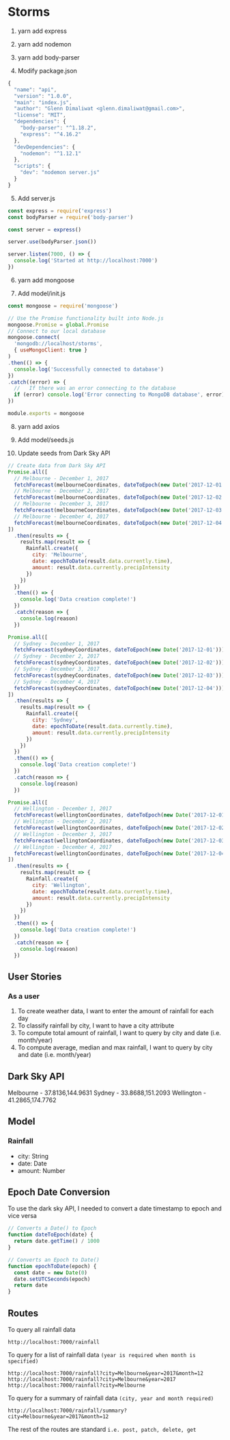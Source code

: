 # Storms

1. yarn add express
2. yarn add nodemon
3. yarn add body-parser

4. Modify package.json
```javascript
{
  "name": "api",
  "version": "1.0.0",
  "main": "index.js",
  "author": "Glenn Dimaliwat <glenn.dimaliwat@gmail.com>",
  "license": "MIT",
  "dependencies": {
    "body-parser": "^1.18.2",
    "express": "^4.16.2"
  },
  "devDependencies": {
    "nodemon": "^1.12.1"
  },
  "scripts": {
    "dev": "nodemon server.js"
  }
}
```

5. Add server.js
```javascript
const express = require('express')
const bodyParser = require('body-parser')

const server = express()

server.use(bodyParser.json())

server.listen(7000, () => {
  console.log('Started at http://localhost:7000')
})
```

6. yarn add mongoose

7. Add model/init.js
```javascript
const mongoose = require('mongoose')

// Use the Promise functionality built into Node.js
mongoose.Promise = global.Promise
// Connect to our local database
mongoose.connect(
  'mongodb://localhost/storms',
  { useMongoClient: true }
)
.then(() => {
  console.log('Successfully connected to database')
})
.catch((error) => {
  //   If there was an error connecting to the database
  if (error) console.log('Error connecting to MongoDB database', error)
})

module.exports = mongoose
```

8. yarn add axios

9. Add model/seeds.js

10. Update seeds from Dark Sky API
```javascript
// Create data from Dark Sky API
Promise.all([
  // Melbourne - December 1, 2017
  fetchForecast(melbourneCoordinates, dateToEpoch(new Date('2017-12-01'))),
  // Melbourne - December 2, 2017
  fetchForecast(melbourneCoordinates, dateToEpoch(new Date('2017-12-02'))),
  // Melbourne - December 3, 2017
  fetchForecast(melbourneCoordinates, dateToEpoch(new Date('2017-12-03'))),
  // Melbourne - December 4, 2017
  fetchForecast(melbourneCoordinates, dateToEpoch(new Date('2017-12-04')))
])
  .then(results => {
    results.map(result => {
      Rainfall.create({
        city: 'Melbourne',
        date: epochToDate(result.data.currently.time),
        amount: result.data.currently.precipIntensity
      })
    })
  })
  .then(() => {
    console.log('Data creation complete!')
  })
  .catch(reason => {
    console.log(reason)
  })

Promise.all([
  // Sydney - December 1, 2017
  fetchForecast(sydneyCoordinates, dateToEpoch(new Date('2017-12-01'))),
  // Sydney - December 2, 2017
  fetchForecast(sydneyCoordinates, dateToEpoch(new Date('2017-12-02'))),
  // Sydney - December 3, 2017
  fetchForecast(sydneyCoordinates, dateToEpoch(new Date('2017-12-03'))),
  // Sydney - December 4, 2017
  fetchForecast(sydneyCoordinates, dateToEpoch(new Date('2017-12-04')))
])
  .then(results => {
    results.map(result => {
      Rainfall.create({
        city: 'Sydney',
        date: epochToDate(result.data.currently.time),
        amount: result.data.currently.precipIntensity
      })
    })
  })
  .then(() => {
    console.log('Data creation complete!')
  })
  .catch(reason => {
    console.log(reason)
  })

Promise.all([
  // Wellington - December 1, 2017
  fetchForecast(wellingtonCoordinates, dateToEpoch(new Date('2017-12-01'))),
  // Wellington - December 2, 2017
  fetchForecast(wellingtonCoordinates, dateToEpoch(new Date('2017-12-02'))),
  // Wellington - December 3, 2017
  fetchForecast(wellingtonCoordinates, dateToEpoch(new Date('2017-12-03'))),
  // Wellington - December 4, 2017
  fetchForecast(wellingtonCoordinates, dateToEpoch(new Date('2017-12-04')))
])
  .then(results => {
    results.map(result => {
      Rainfall.create({
        city: 'Wellington',
        date: epochToDate(result.data.currently.time),
        amount: result.data.currently.precipIntensity
      })
    })
  })
  .then(() => {
    console.log('Data creation complete!')
  })
  .catch(reason => {
    console.log(reason)
  })
```


## User Stories
### As a user
1. To create weather data, I want to enter the amount of rainfall for each day
2. To classify rainfall by city, I want to have a city attribute
3. To compute total amount of rainfall, I want to query by city and date (i.e. month/year)
4. To compute average, median and max rainfall, I want to query by city and date (i.e. month/year)


## Dark Sky API
Melbourne - 37.8136,144.9631
Sydney - 33.8688,151.2093
Wellington - 41.2865,174.7762


## Model
### Rainfall
- city: String
- date: Date
- amount: Number


## Epoch Date Conversion
To use the dark sky API, I needed to convert a date timestamp to epoch and vice versa
```javascript
// Converts a Date() to Epoch
function dateToEpoch(date) {
  return date.getTime() / 1000
}

// Converts an Epoch to Date()
function epochToDate(epoch) {
  const date = new Date(0)
  date.setUTCSeconds(epoch)
  return date
}
```


## Routes
To query all rainfall data
```
http://localhost:7000/rainfall
```

To query for a list of rainfall data `(year is required when month is specified)`
```
http://localhost:7000/rainfall?city=Melbourne&year=2017&month=12
http://localhost:7000/rainfall?city=Melbourne&year=2017
http://localhost:7000/rainfall?city=Melbourne
```

To query for a summary of rainfall data `(city, year and month required)`
```
http://localhost:7000/rainfall/summary?city=Melbourne&year=2017&month=12
```

The rest of the routes are standard `i.e. post, patch, delete, get`